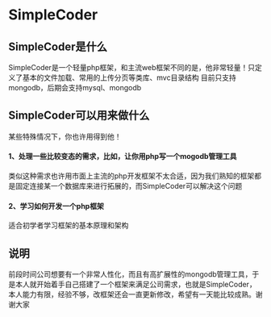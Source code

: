# SimpleCoder
## SimpleCoder是什么
SimpleCoder是一个轻量php框架，和主流web框架不同的是，他非常轻量！只定义了基本的文件加载、常用的上传分页等类库、mvc目录结构
目前只支持mongodb，后期会支持mysql、mongodb
## SimpleCoder可以用来做什么
某些特殊情况下，你也许用得到他！

#### 1、处理一些比较变态的需求，比如，让你用php写一个mogodb管理工具

类似这种需求也许用市面上主流的php开发框架不太合适，因为我们熟知的框架都是固定连接某一个数据库来进行拓展的，而SimpleCoder可以解决这个问题

#### 2、学习如何开发一个php框架

适合初学者学习框架的基本原理和架构

## 说明
前段时间公司想要有一个非常人性化，而且有高扩展性的mongodb管理工具，于是本人就开始着手自己搭建了一个框架来满足公司需求，也就是SimpleCoder，
本人能力有限，经验不够，改框架还会一直更新修改，希望有一天能比较成熟。谢谢大家
